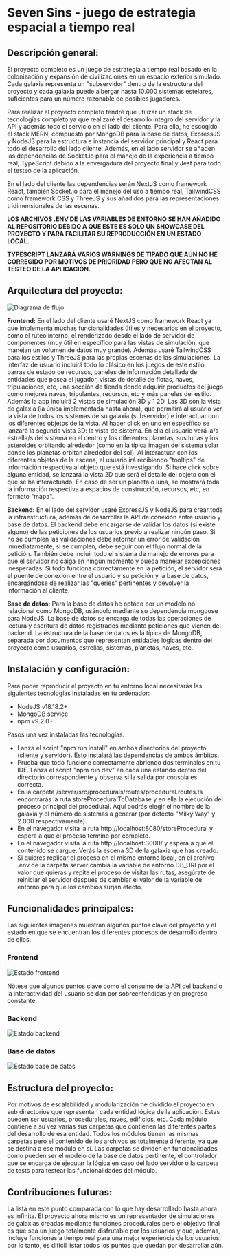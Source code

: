 # Seven Sins - juego de estrategia espacial a tiempo real

## Descripción general:

El proyecto completo es un juego de estrategia a tiempo real basado en la colonización y expansión de civilizaciones en un espacio exterior simulado. Cada galaxia representa un "subservidor" dentro de la estructura del proyecto y cada galaxia puede albergar hasta 10.000 sistemas estelares, suficientes para un número razonable de posibles jugadores.

Para realizar el proyecto completo tendré que utilizar un stack de tecnologías completo ya que realizaré el desarrollo íntegro del servidor y la API y además todo el servicio en el lado del cliente. Para ello, he escogido el stack MERN, compuesto por MongoDB para la base de datos, ExpressJS y NodeJS para la estructura e instancia del servidor principal y React para todo el desarrollo del lado cliente. Además, en el lado servidor se añaden las dependencias de Socket.io para el manejo de la experiencia a tiempo real, TypeScript debido a la envergadura del proyecto final y Jest para todo el testeo de la aplicación.

En el lado del cliente las dependencias serán NextJS como framework React, también Socket.io para el manejo del uso a tiempo real, TailwindCSS como framework CSS y ThreeJS y sus añadidos para las representaciones tridimensionales de las escenas.

**LOS ARCHIVOS .ENV DE LAS VARIABLES DE ENTORNO SE HAN AÑADIDO AL REPOSITORIO DEBIDO A QUE ESTE ES SOLO UN SHOWCASE DEL PROYECTO Y PARA FACILITAR SU REPRODUCCIÓN EN UN ESTADO LOCAL.**

**TYPESCRIPT LANZARÁ VARIOS WARNINGS DE TIPADO QUE AÚN NO HE CORREGIDO POR MOTIVOS DE PRIORIDAD PERO QUE NO AFECTAN AL TESTEO DE LA APLICACIÓN.**

## Arquitectura del proyecto:

![Diagrama de flujo](/img/flow-diagram.jpg)

**Frontend:** En el lado del cliente usaré NextJS como framework React ya que implementa muchas funcionalidades útiles y necesarios en el proyecto, como el ruteo interno, el renderizado desde el lado de servidor de componentes (muy útil en específico para las vistas de simulación, que manejan un volumen de datos muy grande). Además usaré TailwindCSS para los estilos y ThreeJS para las propias escenas de las simulaciones.
La interfaz de usuario incluirá todo lo clásico en los juegos de este estilo: barras de estado de recursos, paneles de información detallada de entidades que posea el jugador, vistas de detalle de flotas, naves, tripulaciones, etc, una sección de tienda donde adquirir productos del juego como mejores naves, tripulantes, recursos, etc y más paneles del estilo. Además la app incluirá 2 vistas de simulación 3D y 1 2D. Las 3D son la vista de galaxia (la única implementada hasta ahora), que permitirá al usuario ver la vista de todos los sistemas de su galaxia (subservidor) e interactuar con los diferentes objetos de la vista. Al hacer click en uno en específico se lanzará la segunda vista 3D: la vista de sistema. En ella el usuario verá la/s estrella/s del sistema en el centro y los diferentes planetas, sus lunas y los asteroides orbitando alrededor (como en la típica imagen del sistema solar donde los planetas orbitan alrededor del sol). Al interactuar con los diferentes objetos de la escena, el usuario irá recibiendo "tooltips" de información respectiva al objeto que está investigando. Si hace click sobre alguna entidad, se lanzará la vista 2D que será el detalle del objeto con el que se ha interactuado. En caso de ser un planeta o luna, se mostrará toda la información respectiva a espacios de construcción, recursos, etc, en formato "mapa".

**Backend:** En el lado del servidor usaré ExpressJS y NodeJS para crear toda la infraestructura, además de desarrollar la API de conexión entre usuario y base de datos. El backend debe encargarse de validar los datos (si existe alguno) de las peticiones de los usuarios previo a realizar ningún paso. Si no se cumplen las validaciones debe retornar un error de validación inmediatamente, si se cumplen, debe seguir con el flujo normal de la petición.
También debe incluir todo el sistema de manejo de errores para que el servidor no caiga en ningún momento y pueda manejar excepciones inesperadas. Si todo funciona correctamente en la petición, el servidor será el puente de conexión entre el usuario y su petición y la base de datos, encargándose de realizar las "queries" pertinentes y devolver la información al cliente.

**Base de datos:** Para la base de datos he optado por un modelo no relacional como MongoDB, usándolo mediante su dependencia mongoose para NodeJS. La base de datos se encarga de todas las operaciones de lectura y escritura de datos registrados mediante peticiones que vienen del backend. La estructura de la base de datos es la típica de MongoDB, separada por documentos que representan entidades lógicas dentro del proyecto como usuarios, estrellas, sistemas, planetas, naves, etc.

## Instalación y configuración:

Para poder reproducir el proyecto en tu entorno local necesitarás las siguientes tecnologías instaladas en tu ordenador:

- NodeJS v18.18.2+
- MongoDB service
- npm v9.2.0+

Pasos una vez instaladas las tecnologías:

- Lanza el script "npm run install" en ambos directorios del proyecto (cliente y servidor). Esto instalará las dependencias de ambos ámbitos.
- Prueba que todo funcione correctamente abriendo dos terminales en tu IDE. Lanza el script "npm run dev" en cada una estando dentro del directorio correspondiente y observa si la salida por consola es correcta.
- En la carpeta /server/src/procedurals/routes/procedural.routes.ts encontrarás la ruta storeProceduralToDatabase y en ella la ejecución del proceso principal del procedural. Aquí podrás elegir el nombre de la galaxia y el número de sistemas a generar (por defecto "Milky Way" y 2.000 respectivamente).
- En el navegador visita la ruta http://localhost:8080/storeProcedural y espera a que el proceso termine por completo.
- En el navegador visita la ruta http://localhost:3000/ y espera a que el contenido se cargue. Verás la escena 3D de la galaxia que has creado.
- Si quieres replicar el proceso en el mismo entorno local, en el archivo .env de la carpeta server cambia la variable de entorno DB_URI por el valor que quieras y repite el proceso de visitar las rutas, asegúrate de reiniciar el servidor después de cambiar el valor de la variable de entorno para que los cambios surjan efecto.

## Funcionalidades principales:

Las siguientes imágenes muestran algunos puntos clave del proyecto y el estado en que se encuentran los diferentes procesos de desarrollo dentro de ellos.

### Frontend

![Estado frontend](/img/frontend-status.jpg)

Nótese que algunos puntos clave como el consumo de la API del backend o la interactividad del usuario se dan por sobreentendidas y en progreso constante.

### Backend

![Estado backend](/img/backend-status.jpg)

### Base de datos

![Estado base de datos](/img/database-status.jpg)

## Estructura del proyecto:

Por motivos de escalabilidad y modularización he dividido el proyecto en sub directorios que representan cada entidad lógica de la aplicación. Estas pueden ser usuarios, procedurales, naves, edificios, etc.
Cada módulo contiene a su vez varias sus carpetas que contienen las diferentes partes del desarrollo de esa entidad. Todos los módulos tienen las mismas carpetas pero el contenido de los archivos es totalmente diferente, ya que se destina a ese módulo en sí. Las carpetas se dividen en funcionalidades como pueden ser el modelo de la base de datos pertinente, el controlador que se encarga de ejecutar la lógica en caso del lado servidor o la carpeta de tests para testear las funcionalidades del módulo.

## Contribuciones futuras:

La lista en este punto comparada con lo que hay desarrollado hasta ahora es infinita. El proyecto ahora mismo es un representador de simulaciones de galaxias creadas mediante funciones procedurales pero el objetivo final es que sea un juego totalmente disfrutable por los usuarios y que, además, incluye funciones a tiempo real para una mejor experiencia de los usuarios, por lo tanto, es difícil listar todos los puntos que quedan por desarrollar aún.
